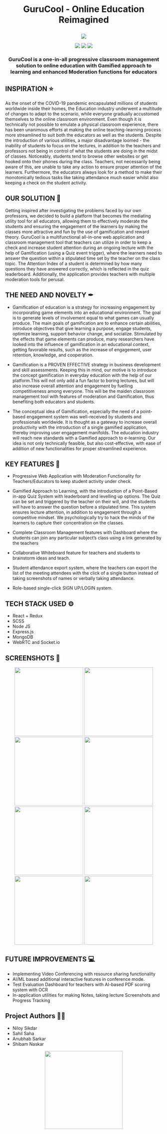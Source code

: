# <p align = "center"> GuruCool - Online Education Reimagined </p>
<p align="center">
  <img src="https://i.pinimg.com/originals/f6/07/17/f607175ef431ee4f9090dafab56f01ff.jpg">
 </p>
<p align="center">
<img src="https://forthebadge.com/images/badges/built-with-love.svg">
<img src="https://forthebadge.com/images/badges/built-for-android.svg">
<img src="https://forthebadge.com/images/badges/powered-by-responsibility.svg">  
</p>


### <p align = "center"> GuruCool is a one-in-all progressive classroom management solution to online education with Gamified approach to learning and enhanced Moderation functions for educators </p>

## INSPIRATION ⭐
As the onset of the COVID-19 pandemic encapsulated millions of students worldwide inside their homes, the Education industry underwent a multitude of changes to adapt to the scenario, while everyone gradually accustomed themselves to the online classroom environment. Even though it is technically not possible to emulate a physical classroom experience, there has been unanimous efforts at making the online teaching-learning process more streamlined to suit both the educators as well as the students. Despite the introduction of various utilities, a major disadvantage loomed - the inability of students to focus on the lectures, in addition to the teachers and professors not being in control of what the students are doing in the midst of classes. Noticeably, students tend to browse other websites or get hooked onto their phones during the class. Teachers, not necessarily being aware of this, are unable to take any action to ensure proper attention of the learners. Furthermore, the educators always look for a method to make their monotonically tedious tasks like taking attendance much easier whilst also keeping a check on the student activity. 

## OUR SOLUTION 📌
Getting inspired after investigating the problems faced by our own professors, we decided to build a platform that becomes the mediating utility tool for all educators, allowing them to effectively moderate the students and ensuring the engagement of the learners by making the classes more attractive and fun by the use of gamification and reward theory. GuruCool is a multifunctional all-in-one web application and classroom management tool that teachers can utilize in order to keep a check and increase student attention during an ongoing lecture with the help of Gamification (using a Quiz event trigger), where the learners need to answer the question within a stipulated time set by the teacher on the class topic. The Attention Index of a student is determined by how many questions they have answered correctly, which is reflected in the quiz leaderboard. Additionally, the application provides teachers with multiple moderation tools for perusal.

## THE NEED AND NOVELTY ✒

* Gamification of education is a strategy for increasing engagement by incorporating game elements into an educational environment. The goal is to generate levels of involvement equal to what games can usually produce. The main goals of gamification are to enhance certain abilities, introduce objectives that give learning a purpose, engage students, optimize learning, support behavior change, and socialize. Stimulated by the effects that game elements can produce, many researchers have looked into the influence of gamification in an educational context, getting favorable results, such as the increase of engagement, user retention, knowledge, and cooperation.

* Gamification is a PROVEN EFFECTIVE strategy in business development and skill assessments. Keeping this in mind, our motive is to introduce the concept gamification in everyday education with the help of our platform.This will not only add a fun factor to boring lectures, but will also increase overall attention and engagement by fuelling competitiveness among everyone. This will be the maiden classroom management tool with features of moderation and Gamification, thus benefiting both educators and students.
* The conceptual idea of Gamification, especially the need of a point-based engagement system was well-received by students and professionals worldwide. It is thought as a gateway to increase overall productivity with the introduction of a single gamified application, thereby improving user engagement manifolds. The education industry will reach new standards with a Gamified approach to e-learning. Our idea is not only technically feasible, but also cost-effective, with ease of addition of new functionalities for proper streamlined experience. 


## KEY FEATURES 📝
* Progressive Web Application with Moderation Functionality for Teachers/Educators to keep student activity under check.

* Gamified Approach to Learning, with the introduction of a Point-Based in-app Quiz System with leaderboard and levelling up options. The Quiz can be set and triggered by the teacher on their will, and the students will have to answer the question before a stipulated time. This system ensures lecture attention, in addition to engagement through a competitive mindset. We psychologically try to hack the minds of the learners to capture their concentration on the classes.

* Complete Classroom Management features with Dashboard where the students can join any particular subject’s class using a link generated by the teachers
* Collaborative Whiteboard feature for teachers and students to brainstorm ideas and teach.
* Student attendance export system, where the teachers can export the list of the meeting attendees with the click of a single button instead of taking screenshots of names or verbally taking attendance. 
* Role-based single-click SIGN UP/LOGIN system.

## TECH STACK USED ⚙
* React + Redux
* SCSS
* Node JS
* Express.js
* MongoDB 
* WebRTC and Socket.io


## SCREENSHOTS 👀

<p align="center">
<img src="https://github.com/niloysikdar/HackX/blob/main/images/Screenshot%20(150).png" height="220">
<img src="https://github.com/niloysikdar/HackX/blob/main/images/Screenshot%20(151).png" height="220">
  <img src="https://github.com/niloysikdar/HackX/blob/main/images/Screenshot%20(152).png" height="220">
  <img src="https://github.com/niloysikdar/HackX/blob/main/images/Screenshot%20(153).png" height="220">
  <img src="https://github.com/niloysikdar/HackX/blob/main/images/Screenshot%20(154).png" height="220">
  <img src="https://github.com/niloysikdar/HackX/blob/main/images/Screenshot%20(155).png" height="220">
  <img src="https://github.com/niloysikdar/HackX/blob/main/images/Screenshot%20(156).png" height="220">
  <img src="https://github.com/niloysikdar/HackX/blob/main/images/Screenshot%20(157).png" height="220">
  
</p>

## FUTURE IMPROVEMENTS  💻
*	Implementing Video Conferencing with resource sharing functionality
*	AI/ML based additional interactive features in conference mode. 
* Test Evaluation Dashboard for teachers with AI-based PDF scoring system with OCR
* In-application utilities for making Notes, taking lecture Screenshots and Progress Tracking

## Project Authors 👨‍💻
* Niloy Sikdar
* Sahil Saha
* Anubhab Sarkar
* Shibam Naskar

<p align="center">
<img src="https://i.imgur.com/bfDBQy1.jpeg" height="250">
  </p>
